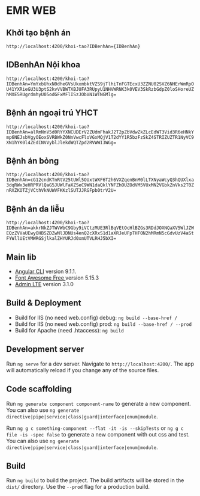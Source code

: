 # EMR WEB

## Khởi tạo bệnh án
`http://localhost:4200/khoi-tao?IDBenhAn={IDBenhAn}`
## IDBenhAn Nội khoa
`http://localhost:4200/khoi-tao?IDBenhAn=YmYxbUhxN0dheGVsUkxmbktVZS9jTlhiTnFGTEcxU3ZZNU02SVZ6NHErWmRpOU41YXRieGU3U3ptS2kvVVBWTXBJUFA3RUpyU1NHVWRNK3k0VEV3SkRzbGdpZ0loSHoreUZhMXE5RUgrdmhyU05odGFxMFlISzJObVN1WTNGMlg=`

## Bệnh án ngoại trú YHCT
`http://localhost:4200/khoi-tao?IDBenhAn=alRmNnV5d0RYYXNCUDErV2ZUdmFhakJ2T2pZbVdwZkZLcEdWT3Vid3R6eHNkYmp6NEJsbVgyOEoxSVRBWkZ0NnVwcFloVGxMQjV1T2dYY1R5bzFzSkZ4STRIZUZTR1NyVC9XN1hYK0l4ZEdINVVyblJlekdWQTZpd2RVWWI3WGg=`
## Bệnh án bỏng
`http://localhost:4200/khoi-tao?IDBenhAn=cG12cndKTnRtV25tUWl5OUxtWXF6T2h6VXZqenBnM0lLTXNyaWcyQ3hQUXlxa3dqRWx3eHRPRVlQaG5JUWlFaXZSeC9WN1daQklYNFZhOUZOdVM5VUxMN2VGbkZnVks2T0ZnRXZKOTZjVCthVkNUWVFKKzlSUTJJRGFpb0trV2U=`

## Bệnh án da liễu
`http://localhost:4200/khoi-tao?IDBenhAn=akkrNkZJTWVWbC9Gby9iVCtzMUE3RlBqVEtOcHlBZGs3RDdJOXNQaXV5WlJZWEQzZVVaUEwyOHBSZDZwNlJDNUs4enQ2cXRxS1d1aXRJeUFpTHFON2hMRmN5cGdvUzV4aStFYWllUEtVMWRGSjlkalZHYURJd0xmUTVLRHJ5bXI=`

## Main lib 
* [Angular CLI](https://github.com/angular/angular-cli) version 9.1.1.
* [Font Awesome Free ](https://fontawesome.com) version 5.15.3
* [Admin LTE](https://www.youtube.com/watch?v=UNomyjz0ewA) version 3.1.0

## Build & Deployment

* Build for IIS (no need web.config) debug: `ng build --base-href /`
* Build for IIS (no need web.config) prod: `ng build --base-href / --prod`
* Build for Apache (need .htaccess): `ng build`


## Development server

Run `ng serve` for a dev server. Navigate to `http://localhost:4200/`. The app will automatically reload if you change any of the source files.

## Code scaffolding

Run `ng generate component component-name` to generate a new component. You can also use `ng generate directive|pipe|service|class|guard|interface|enum|module`.

Run `ng g c something-component --flat -it -is --skipTests` or `ng g c file -is -spec false` to generate a new component with out css and test. You can also use `ng generate directive|pipe|service|class|guard|interface|enum|module`.

## Build

Run `ng build` to build the project. The build artifacts will be stored in the `dist/` directory. Use the `--prod` flag for a production build.
